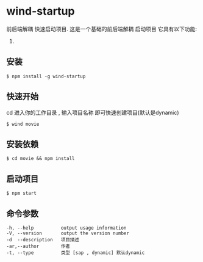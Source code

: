 # wind-startup
前后端解耦 快速启动项目. 
这是一个基础的前后端解耦 启动项目 它具有以下功能:
 
1. 





## 安装

    $ npm install -g wind-startup

## 快速开始

  cd 进入你的工作目录 , 输入项目名称 即可快速创建项目(默认是dynamic)

    $ wind movie 
 
## 安装依赖

    $ cd movie && npm install

## 启动项目

    $ npm start
   

## 命令参数

    -h, --help          output usage information
    -V, --version       output the version number
    -d  --description   项目描述
    -ar,--author        作者
    -t, --type          类型 [sap , dynamic] 默认dynamic
    
    

